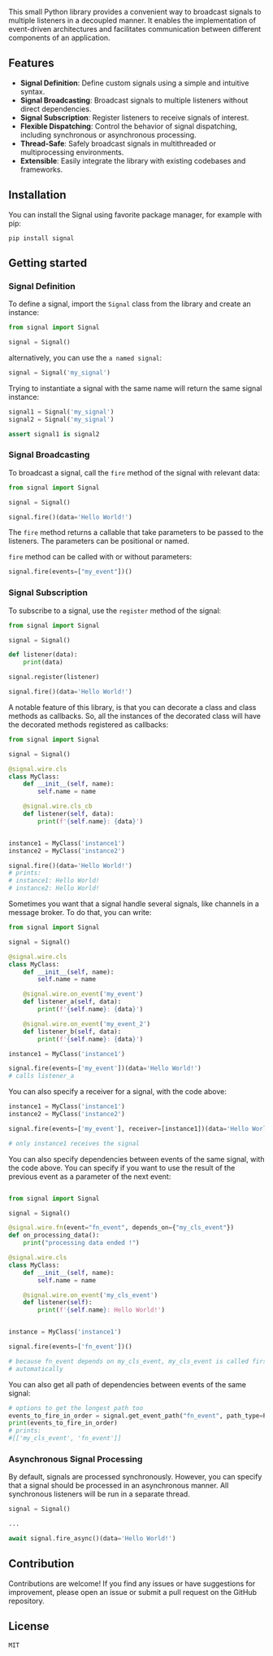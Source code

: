 This small Python library provides a convenient way to 
broadcast signals to multiple listeners in a decoupled manner. 
It enables the implementation of event-driven architectures 
and facilitates communication between different components 
of an application.

## Features

- **Signal Definition**: Define custom signals using a 
simple and intuitive syntax.
- **Signal Broadcasting**: Broadcast signals to multiple 
listeners without direct dependencies.
- **Signal Subscription**: Register listeners to receive 
signals of interest.
- **Flexible Dispatching**: Control the behavior of signal 
dispatching, including synchronous or asynchronous processing.
- **Thread-Safe**: Safely broadcast signals in multithreaded 
or multiprocessing environments.
- **Extensible**: Easily integrate the library with 
existing codebases and frameworks.

## Installation

You can install the Signal using favorite package manager,
for example with pip:

```shell
pip install signal
```

## Getting started

### Signal Definition

To define a signal, import the `Signal` class from the library 
and create an instance:

```python
from signal import Signal

signal = Signal()
```

alternatively, you can use the `a named signal`:

```python
signal = Signal('my_signal')
```

Trying to instantiate a signal with the same name will
return the same signal instance:

```python
signal1 = Signal('my_signal')
signal2 = Signal('my_signal')

assert signal1 is signal2
```

### Signal Broadcasting

To broadcast a signal, call the `fire` method of the signal
with relevant data:

```python
from signal import Signal

signal = Signal()

signal.fire()(data='Hello World!')
```

The `fire` method returns a callable that take parameters
to be passed to the listeners. The parameters can be 
positional or named.

`fire` method can be called with or without parameters:

```python
signal.fire(events=["my_event"])()
```

### Signal Subscription

To subscribe to a signal, use the `register` method of the
signal:

```python
from signal import Signal

signal = Signal()

def listener(data):
    print(data)

signal.register(listener)

signal.fire()(data='Hello World!')
```

A notable feature of this library, is that you can
decorate a class and class methods as callbacks. So,
all the instances of the decorated class will have
the decorated methods registered as callbacks:

```python
from signal import Signal

signal = Signal()

@signal.wire.cls
class MyClass:
    def __init__(self, name):
        self.name = name

    @signal.wire.cls_cb
    def listener(self, data):
        print(f'{self.name}: {data}')


instance1 = MyClass('instance1')
instance2 = MyClass('instance2')

signal.fire()(data='Hello World!')
# prints:
# instance1: Hello World!
# instance2: Hello World!
```

Sometimes you want that a signal handle several signals,
like channels in a message broker. To do that, you can
write:

```python
from signal import Signal

signal = Signal()

@signal.wire.cls
class MyClass:
    def __init__(self, name):
        self.name = name

    @signal.wire.on_event('my_event')
    def listener_a(self, data):
        print(f'{self.name}: {data}')

    @signal.wire.on_event('my_event_2')
    def listener_b(self, data):
        print(f'{self.name}: {data}')

instance1 = MyClass('instance1')

signal.fire(events=['my_event'])(data='Hello World!')
# calls listener_a
```

You can also specify a receiver for a signal, with the code
above:

```python
instance1 = MyClass('instance1')
instance2 = MyClass('instance2')

signal.fire(events=['my_event'], receiver=[instance1])(data='Hello World!')

# only instance1 receives the signal
```

You can also specify dependencies between events of the same
signal, with the code above. You can specify if you want to use
the result of the previous event as a parameter of the next event:

```python

from signal import Signal

signal = Signal()

@signal.wire.fn(event="fn_event", depends_on={"my_cls_event"})
def on_processing_data():
    print("processing data ended !")

@signal.wire.cls
class MyClass:
    def __init__(self, name):
        self.name = name

    @signal.wire.on_event('my_cls_event')
    def listener(self):
        print(f'{self.name}: Hello World!')


instance = MyClass('instance1')

signal.fire(events=['fn_event'])()

# because fn_event depends on my_cls_event, my_cls_event is called first
# automatically

```

You can also get all path of dependencies between events of the same
signal:

```python
# options to get the longest path too
events_to_fire_in_order = signal.get_event_path("fn_event", path_type=PathType.SHORTEST)
print(events_to_fire_in_order)
# prints:
#[['my_cls_event', 'fn_event']]
```

### Asynchronous Signal Processing

By default, signals are processed synchronously. However,
you can specify that a signal should be processed in an
asynchronous manner. All synchronous listeners will be
run in a separate thread.

```python
signal = Signal()

...

await signal.fire_async()(data='Hello World!')
```

## Contribution

Contributions are welcome! If you find any issues or have suggestions for improvement, please open an issue or submit a pull request on the GitHub repository.

## License
`MIT`
